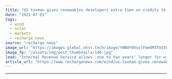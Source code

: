 ```yaml
---
title: "US taxman gives renewables developers extra time on credits to offset Covid project delays"
date: "2021-07-01"
tags: 
  - wind
  - solar
  - markets
  - recharge news
source: "recharge news"
image_url: "https://images-global.nhst.tech/image/YWNOY0hsclFmeUM3TmI5NUs4U2h5ZFpzejU5MlFMYUhEamZiTzZ3elFoWT0=/nhst/binary/c661da42c70bc21508ab7bc6f77b4f6d"
image_fp: "/assets/img/post_thumbnails/146.jpg"
lead: "Internal Revenue Service allows 'one to two years' longer for wind and solar companies to complete construction on existing projects and qualify for federal tax credits"
article_url: "https://www.rechargenews.com/wind/us-taxman-gives-renewables-developers-extra-time-on-credits-to-offset-covid-project-delays/2-1-1034097"
---
```


---
